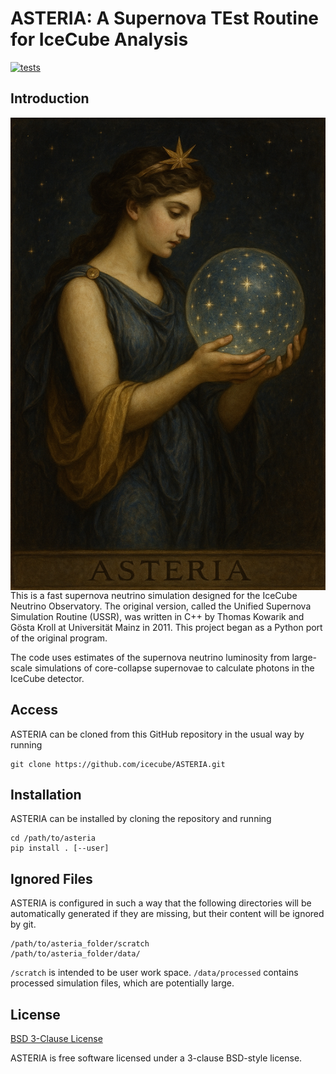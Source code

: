 # ASTERIA: A Supernova TEst Routine for IceCube Analysis

[![tests](https://github.com/icecube/ASTERIA/actions/workflows/tests.yml/badge.svg)](https://github.com/icecube/ASTERIA/actions/workflows/tests.yml)

## Introduction

<img align="right" alt="ASTERIA" src="docs/asteria.png">

This is a fast supernova neutrino simulation designed for the IceCube Neutrino Observatory. The original version, called the Unified Supernova Simulation Routine (USSR), was written in C++ by Thomas Kowarik and Gösta Kroll at Universität Mainz in 2011. This project began as a Python port of the original program.

The code uses estimates of the supernova neutrino luminosity from large-scale simulations of core-collapse supernovae to calculate photons in the IceCube detector.

## Access

ASTERIA can be cloned from this GitHub repository in the usual way by running
```
git clone https://github.com/icecube/ASTERIA.git
```

## Installation

ASTERIA can be installed by cloning the repository and running

```
cd /path/to/asteria
pip install . [--user]
```

## Ignored Files

ASTERIA is configured in such a way that the following directories will be automatically generated if they are missing, but their content will be ignored by git.

```
/path/to/asteria_folder/scratch
/path/to/asteria_folder/data/
```

`/scratch` is intended to be user work space.
`/data/processed` contains processed simulation files, which are potentially large.

## License

[BSD 3-Clause License](LICENSE.rst)

ASTERIA is free software licensed under a 3-clause BSD-style license.
